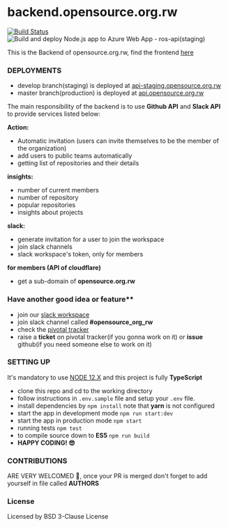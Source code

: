 # backend.opensource.org.rw

[![Build Status](https://dev.azure.com/urbainishimwe/opensource.org.rw/_apis/build/status/rwandaopensource.backend.opensource.org.rw?branchName=develop)](https://dev.azure.com/urbainishimwe/opensource.org.rw/_build/latest?definitionId=4&branchName=develop)
![Build and deploy Node.js app to Azure Web App - ros-api(staging)](https://github.com/rwandaopensource/backend.opensource.org.rw/workflows/Build%20and%20deploy%20Node.js%20app%20to%20Azure%20Web%20App%20-%20ros-api(staging)/badge.svg?branch=develop)

This is the Backend of opensource.org.rw, find the frontend [here](https://github.com/rwandaopensource/opensource.org.rw)

### DEPLOYMENTS

- develop branch(staging) is deployed at [api-staging.opensource.org.rw](https://api-staging.opensource.org.rw)
- master branch(production) is deployed at [api.opensource.org.rw](http://api.opensource.org.rw)

The main responsibility of the backend is to use **Github API** and **Slack API** to provide services listed below:

**Action:**

- Automatic invitation (users can invite themselves to be the member of the organization)
- add users to public teams automatically
- getting list of repositories and their details

**insights:**

- number of current members
- number of repository
- popular repositories
- insights about projects

**slack:**

- generate invitation for a user to join the workspace
- join slack channels
- slack workspace's token, only for members

**for members (API of cloudflare)**
- get a sub-domain of **opensource.org.rw**


### Have another good idea or feature\*\*

- join our [slack workspace](http://bit.ly/2VmpgVp)
- join slack channel called **#opensource_org_rw**
- check the [pivotal tracker](https://www.pivotaltracker.com/n/projects/2437162)
- raise a **ticket** on pivotal tracker(if you gonna work on it) or **issue** github(if you need someone else to work on it)

### SETTING UP

It's mandatory to use [NODE 12.X](https://nodejs.org/en/download/current/) and this project is fully **TypeScript**

- clone this repo and cd to the working directory
- follow instructions in `.env.sample` file and setup your `.env` file.
- install dependencies by `npm install` note that **yarn** is not configured
- start the app in development mode `npm run start:dev`
- start the app in production mode `npm start`
- running tests `npm test`
- to compile source down to **ES5** `npm run build`
- **HAPPY CODING! 😎**

### CONTRIBUTIONS

ARE VERY WELCOMED 🙏, once your PR is merged don't forget to add yourself in file called **AUTHORS**

### License

Licensed by BSD 3-Clause License
